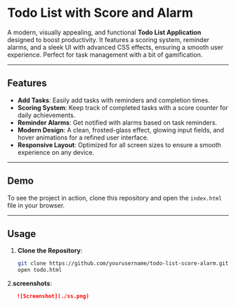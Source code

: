# Todo List with Score and Alarm

A modern, visually appealing, and functional **Todo List Application** designed to boost productivity. It features a scoring system, reminder alarms, and a sleek UI with advanced CSS effects, ensuring a smooth user experience. Perfect for task management with a bit of gamification.

---

## Features
- **Add Tasks**: Easily add tasks with reminders and completion times.
- **Scoring System**: Keep track of completed tasks with a score counter for daily achievements.
- **Reminder Alarms**: Get notified with alarms based on task reminders.
- **Modern Design**: A clean, frosted-glass effect, glowing input fields, and hover animations for a refined user interface.
- **Responsive Layout**: Optimized for all screen sizes to ensure a smooth experience on any device.

---

## Demo

To see the project in action, clone this repository and open the `index.html` file in your browser.

---

## Usage

1. **Clone the Repository**:
   ```bash
   git clone https://github.com/yourusername/todo-list-score-alarm.git
   open todo.html
2.**screenshots**:
```markdown
   ![Screenshot](./ss.png)


